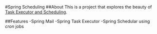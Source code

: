 #Spring Scheduling
##About
This is a project that explores the beauty of [Task Executor and Scheduling](http://docs.spring.io/spring/docs/current/spring-framework-reference/html/scheduling.html).

##Features
-Spring Mail
-Spring Task Executor
-Spring Schedular using *cron* jobs

